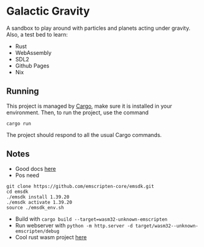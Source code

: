 # Galactic Gravity

A sandbox to play around with particles and planets acting under gravity. 
Also, a test bed to learn:
* Rust
* WebAssembly
* SDL2
* Github Pages
* Nix

## Running

This project is managed by [Cargo](https://doc.rust-lang.org/cargo/), make sure it is installed in your environment.
Then, to run the project, use the command
```
cargo run
```
The project should respond to all the usual Cargo commands.

## Notes
* Good docs [here](http://web.archive.org/web/20201110143709/https://blog.therocode.net/2020/10/a-guide-to-rust-sdl2-emscripten)
* Pos need 
```
git clone https://github.com/emscripten-core/emsdk.git
cd emsdk
./emsdk install 1.39.20
./emsdk activate 1.39.20
source ./emsdk_env.sh
```
* Build with `cargo build --target=wasm32-unknown-emscripten`
* Run webserver with `python -m http.server -d target/wasm32--unknown-emscripten/debug`
* Cool rust wasm project [here](https://github.com/sandydoo/flux)
